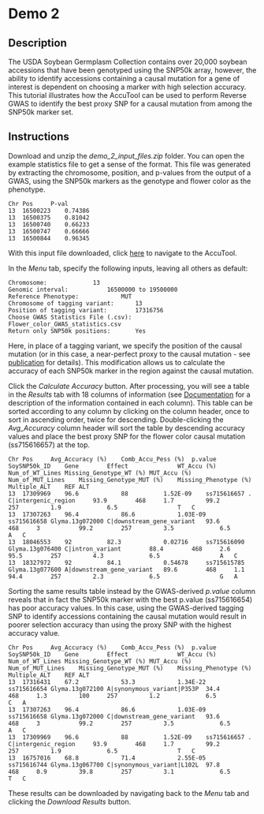 # Demo 2

## Description

The USDA Soybean Germplasm Collection contains over 20,000 soybean accessions that have been genotyped using the SNP50k array, however, the ability to identify accessions containing a causal mutation for a gene of interest is dependent on choosing a marker with high selection accuracy. This tutorial illustrates how the AccuTool can be used to perform Reverse GWAS to identify the best proxy SNP for a causal mutation from among the SNP50k marker set.

## Instructions

Download and unzip the _demo_2_input_files.zip_ folder. You can open the example statistics file to get a sense of the format. This file was generated by extracting the chromosome, position, and p-values from the output of a GWAS, using the SNP50k markers as the genotype and flower color as the phenotype.
```
Chr	Pos		P-val
13	16500223	0.74386
13	16500375	0.81042
13	16500740	0.66233
13	16500747	0.66666
13	16500844	0.96345
```
With this input file downloaded, click [here](http://soykb.org/AccuTool) to navigate to the AccuTool.

In the _Menu_ tab, specify the following inputs, leaving all others as default:
```
Chromosome:				13
Genomic interval: 			16500000 to 19500000
Reference Phenotype:	 		MUT
Chromosome of tagging variant:		13
Position of tagging variant:		17316756
Choose GWAS Statistics File (.csv): 	Flower_color_GWAS_statistics.csv
Return only SNP50k positions: 		Yes
```
Here, in place of a tagging variant, we specify the position of the causal mutation (or in this case, a near-perfect proxy to the causal mutation - see [publication](../../README.md#citation) for details). This modification allows us to calculate the accuracy of each SNP50k marker in the region against the causal mutation. 

Click the _Calculate Accuracy_ button. After processing, you will see a table in the _Results_ tab with 18 columns of information (see [Documentation](../../README.md#output-fields) for a description of the information contained in each column). This table can be sorted according to any column by clicking on the column header, once to sort in ascending order, twice for descending. Double-clicking the _Avg_Accuracy_ column header will sort the table by descending accuracy values and place the best proxy SNP for the flower color causal mutation (ss715616657) at the top.
```
Chr	Pos		Avg_Accuracy (%)	Comb_Accu_Pess (%)	p.value		SoySNP50k_ID	Gene		Effect				WT_Accu (%)	Num_of_WT_Lines	Missing_Genotype_WT (%)	MUT_Accu (%)	Num_of_MUT_Lines	Missing_Genotype_MUT (%)	Missing_Phenotype (%)	Multiple_ALT	REF	ALT
13	17309969	96.6			88			1.52E-09	ss715616657	.		C|intergenic_region		93.9		468		1.7			99.2		257			1.9				6.5					T	C
13	17307263	96.4			86.6			1.03E-09	ss715616658	Glyma.13g072000	C|downstream_gene_variant	93.6		468		3			99.2		257			3.5				6.5					A	C
13	18046553	92			82.3			0.02716		ss715616090	Glyma.13g076400	C|intron_variant		88.4		468		2.6			95.5		257			4.3				6.5					A	C
13	18327972	92			84.1			0.54678		ss715615785	Glyma.13g077600	A|downstream_gene_variant	89.6		468		1.1			94.4		257			2.3				6.5					G	A
```
Sorting the same results table instead by the GWAS-derived _p.value_ column reveals that in fact the SNP50k marker with the best p.value (ss715616654) has poor accuracy values. In this case, using the GWAS-derived tagging SNP to identify accessions containing the causal mutation would result in poorer selection accuracy than using the proxy SNP with the highest accuracy value.
```
Chr	Pos		Avg_Accuracy (%)	Comb_Accu_Pess (%)	p.value		SoySNP50k_ID	Gene		Effect				WT_Accu (%)	Num_of_WT_Lines	Missing_Genotype_WT (%)	MUT_Accu (%)	Num_of_MUT_Lines	Missing_Genotype_MUT (%)	Missing_Phenotype (%)	Multiple_ALT	REF	ALT
13	17316431	67.2			53.3			1.34E-22	ss715616654	Glyma.13g072100	A|synonymous_variant|P353P	34.4		468		1.3			100		257			1.2				6.5					C	A
13	17307263	96.4			86.6			1.03E-09	ss715616658	Glyma.13g072000	C|downstream_gene_variant	93.6		468		3			99.2		257			3.5				6.5					A	C
13	17309969	96.6			88			1.52E-09	ss715616657	.		C|intergenic_region		93.9		468		1.7			99.2		257			1.9				6.5					T	C
13	16757016	68.8			71.4			2.55E-05	ss715616744	Glyma.13g067700	C|synonymous_variant|L102L	97.8		468		0.9			39.8		257			3.1				6.5					T	C
```
These results can be downloaded by navigating back to the _Menu_ tab and clicking the _Download Results_ button.
